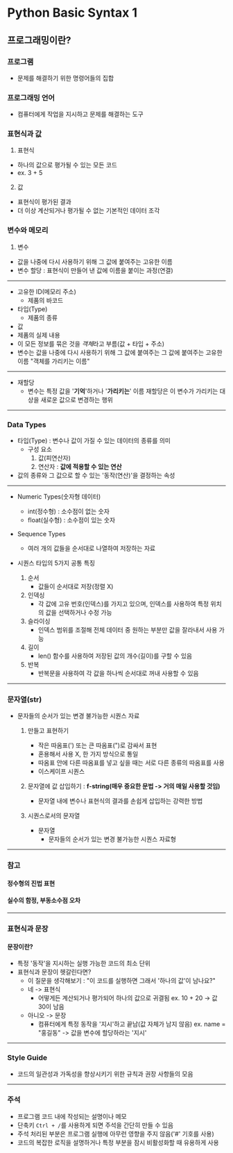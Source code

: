 # Python Basic Syntax 1

## 프로그래밍이란?
### 프로그램
- 문제를 해결하기 위한 명령어들의 집합
### 프로그래밍 언어
- 컴퓨터에게 작업을 지시하고 문제를 해결하는 도구

### 표현식과 값
1. 표현식
- 하나의 값으로 평가될 수 있는 모든 코드
- ex. 3 + 5

2. 값
- 표현식이 평가된 결과
- 더 이상 계산되거나 평가될 수 없는 기본적인 데이터 조각
### 변수와 메모리 
1. 변수
- 값을 나중에 다시 사용하기 위해 그 값에 붙여주는 고유한 이름
- 변수 할당 : 표현식이 만들어 낸 값에 이름을 붙이는 과정(연결)

---
- 고유한 ID(메모리 주소)
    - 제품의 바코드
- 타입(Type)
    - 제품의 종류
- 값
- 제품의 실제 내용
- 이 모든 정보를 묶은 것을 *객체*라고 부름(값 + 타입 + 주소)
- 변수는 값을 나중에 다시 사용하기 위해 그 값에 붙여주는 그 값에 붙여주는 고유한 이름 "객체를 가리키는 이름"
---
- 재할당
    - 변수는 특정 값을 '**기억**'하거나 '**가리키는**' 이름
    재할당은 이 변수가 가리키는 대상을 새로운 값으로 변경하는 행위
---
### Data Types
- 타입(Type) : 변수나 값이 가질 수 있는 데이터의 종류를 의미
    - 구성 요소
        1. 값(피연산자)
        2. 연산자 : **값에 적용할 수 있는 연산**
- 값의 종류와 그 값으로 할 수 있는 '동작(연산)'을 결정하는 속성
---
- Numeric Types(숫자형 데이터)
    - int(정수형) : 소수점이 없는 숫자
    - float(실수형) : 소수점이 있는 숫자

- Sequence Types
    - 여러 개의 값들을 순서대로 나열하여 저장하는 자료
- 시퀀스 타입의 5가지 공통 특징
    1. 순서
        - 값들이 순서대로 저장(정렬 X)
    2. 인덱싱
        - 각 값에 고유 번호(인덱스)를 가지고 있으며, 인덱스를 사용하여 특정 위치의 값을 선택하거나 수정 가능
    3. 슬라이싱
        - 인덱스 범위를 조절해 전체 데이터 중 원하는 부분만 값을 잘라내서 사용 가능
    4. 길이
        - len() 함수를 사용하여 저장된 값의 개수(길이)를 구할 수 있음
    5. 반복
        - 반복문을 사용하여 각 값을 하나씩 순서대로 꺼내 사용할 수 있음
---
### 문자열(str)
- 문자들의 순서가 있는 변경 불가능한 시퀀스 자료
    1. 만들고 표현하기
        - 작은 따옴표(') 또는 큰 따옴표(")로 감싸서 표현
        - 혼용해서 사용 X, 한 가지 방식으로 통일
        - 따옴표 안에 다른 따옴표를 넣고 싶을 때는 서로 다른 종류의 따옴표를 사용
        - 이스케이프 시퀀스

    2. 문자열에 값 삽입하기 : **f-string(매우 중요한 문법 -> 거의 매일 사용할 것임)**
        - 문자열 내에 변수나 표현식의 결과를 손쉽게 삽입하는 강력한 방법

    3. 시퀀스로서의 문자열
        - 문자열
            - 문자들의 순서가 있는 변경 불가능한 시퀀스 자료형
---
### 참고
#### 정수형의 진법 표현
#### 실수의 함정, 부동소수점 오차
---
### 표현식과 문장
#### 문장이란?
- 특정 '동작'을 지시하는 실행 가능한 코드의 최소 단위
- 표현식과 문장이 헷갈린다면?
    - 이 질문을 생각해보기 : "이 코드를 실행하면 그래서 '하나의 값'이 남나요?"
    - 네 -> 표현식
        - 어떻게든 계산되거나 평가되어 하나의 값으로 귀결됨 ex. 10 + 20 -> 값 30이 남음
    - 아니오 -> 문장
        - 컴퓨터에게 특정 동작을 '지시'하고 끝남(값 자체가 남지 않음) ex. name = "홍길동" -> 값을 변수에 할당하라는 '지시'
---
### Style Guide
- 코드의 일관성과 가독성을 향상시키기 위한 규칙과 권장 사항들의 모음
---
### 주석
- 프로그램 코드 내에 작성되는 설명이나 메모
- 단축키 ```Ctrl + /```를 사용하게 되면 주석을 간단히 만들 수 있음
- 주석 처리된 부분은 프로그램 실행에 아무런 영향을 주지 않음('#' 기호를 사용)
- 코드의 복잡한 로직을 설명하거나 특정 부분을 잠시 비활성화할 때 유용하게 사용        





